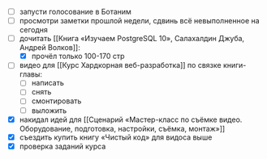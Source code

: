 - [ ] запусти голосование в Ботаним
- [ ] просмотри заметки прошлой недели, сдвинь всё невыполненное на сегодня
- [ ] дочитать [[Книга «Изучаем PostgreSQL 10», Салахалдин Джуба, Андрей Волков]]:
	- [x] прочёл только 100-170 стр
- [ ] видео для [[Курс Хардкорная веб-разработка]] по связке книги-главы:
	- [ ] написать
	- [ ] снять
	- [ ] смонтировать
	- [ ] выложить
- [x] накидал идей для [[Сценарий «Мастер-класс по съёмке видео. Оборудование, подготовка, настройки, съёмка, монтаж»]]
- [x] съездить купить книгу «Чистый код» для видоса выше
- [x] проверка заданий курса